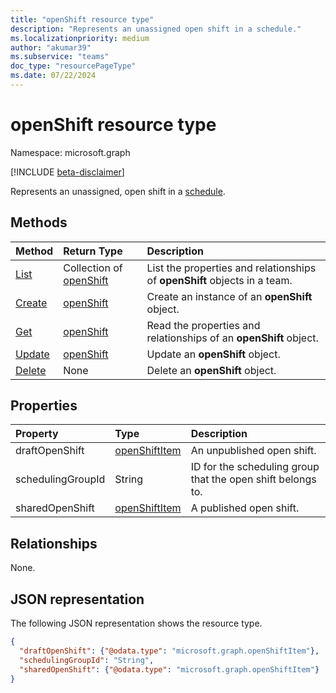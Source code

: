 ```yaml
---
title: "openShift resource type"
description: "Represents an unassigned open shift in a schedule."
ms.localizationpriority: medium
author: "akumar39"
ms.subservice: "teams"
doc_type: "resourcePageType"
ms.date: 07/22/2024
---
```


# openShift resource type

Namespace: microsoft.graph

[!INCLUDE [beta-disclaimer](../../includes/beta-disclaimer.md)]

Represents an unassigned, open shift in a [schedule](../resources/schedule.md).

## Methods

| Method       | Return Type | Description |
|:-------------|:------------|:------------|
| [List](../api/openshift-list.md) | Collection of [openShift](openshift.md) | List the properties and relationships of **openShift** objects in a team.|
| [Create](../api/openshift-post.md) | [openShift](openshift.md) | Create an instance of an **openShift** object. |
| [Get](../api/openshift-get.md) | [openShift](openshift.md) | Read the properties and relationships of an **openShift** object. |
| [Update](../api/openshift-update.md) | [openShift](openshift.md) | Update an **openShift** object. |
| [Delete](../api/openshift-delete.md) | None | Delete an **openShift** object. |

## Properties

| Property     | Type        | Description |
|:-------------|:------------|:------------|
|draftOpenShift|[openShiftItem](openshiftitem.md)|An unpublished open shift.|
|schedulingGroupId|String|ID for the scheduling group that the open shift belongs to.|
|sharedOpenShift|[openShiftItem](openshiftitem.md)|A published open shift.|

## Relationships

None.

## JSON representation

The following JSON representation shows the resource type.

<!-- {
  "blockType": "resource",
  "optionalProperties": [

  ],
  "@odata.type": "microsoft.graph.openShift"
}-->

```json
{
  "draftOpenShift": {"@odata.type": "microsoft.graph.openShiftItem"},
  "schedulingGroupId": "String",
  "sharedOpenShift": {"@odata.type": "microsoft.graph.openShiftItem"}
}
```

<!-- uuid: 16cd6b66-4b1a-43a1-adaf-3a886856ed98
2019-02-04 14:57:30 UTC -->
<!-- {
  "type": "#page.annotation",
  "description": "openShift resource",
  "keywords": "",
  "section": "documentation",
  "tocPath": ""
}-->

